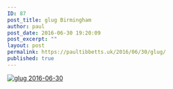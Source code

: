 ```yaml
---
ID: 87
post_title: glug Birmingham
author: paul
post_date: 2016-06-30 19:20:09
post_excerpt: ""
layout: post
permalink: https://paultibbetts.uk/2016/06/30/glug/
published: true
---
```

<a href="https://paultibbetts.uk/app/uploads/2016/07/IMG_6894.jpg"><img class="alignnone wp-image-88 size-large" src="https://paultibbetts.uk/app/uploads/2016/07/IMG_6894-1024x683.jpg" alt="glug 2016-06-30"/></a>